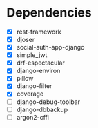 # Dependencies

- [X] rest-framework
- [x] djoser
- [x] social-auth-app-django
- [x] simple_jwt
- [x] drf-espectacular
- [x] django-environ
- [x] pillow
- [x] django-filter
- [x] coverage
- [ ] django-debug-toolbar
- [ ] django-dbbackup
- [ ] argon2-cffi
